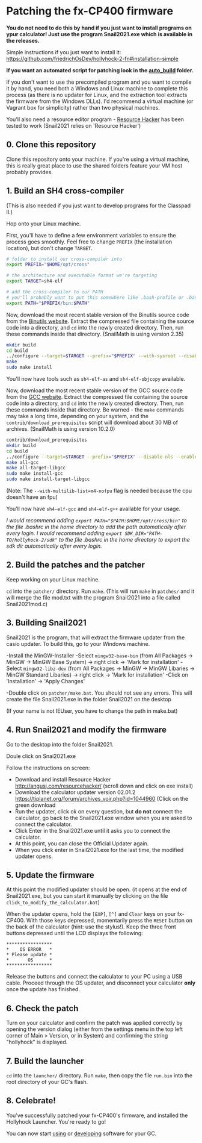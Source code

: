 # Patching the fx-CP400 firmware
**You do not need to do this by hand if you just want to install programs on ypur calculator! Just use the program Snail2021.exe which is available in the releases.**

Simple instructions if you just want to install it: https://github.com/friedrichOsDev/hollyhock-2-fn#installation-simple 

**If you want an automated script for patching look in the [auto_build](../../auto_build/README.md) folder.**

If you don't want to use the precompiled program and you want to compile it by hand, 
you need both a Windows and Linux machine to complete this process (as there is no updater for Linux, and the extraction tool extracts the firmware from the Windows DLLs). I'd recommend a virtual machine (or Vagrant box for simplicity) rather than two physical machines.

You'll also need a resource editor program - [Resource Hacker](http://www.angusj.com/resourcehacker/) has been tested to work  (Snail2021 relies on 'Resource Hacker')

## 0. Clone this repository
Clone this repository onto your machine. If you're using a virtual machine, this is really great place to use the shared folders feature your VM host probably provides.

## 1. Build an SH4 cross-compiler
(This is also needed if you just want to develop programs for the Classpad II.)

Hop onto your Linux machine.

First, you'll have to define a few environment variables to ensure the process goes smoothly. Feel free to change `PREFIX` (the installation location), but don't change `TARGET`.

```sh
# folder to install our cross-compiler into
export PREFIX="$HOME/opt/cross"

# the architecture and executable format we're targeting
export TARGET=sh4-elf

# add the cross-compiler to our PATH
# you'll probably want to put this somewhere like .bash-profile or .bashrc
export PATH="$PREFIX/bin:$PATH"
```

Now, download the most recent stable version of the Binutils source code from the [Binutils website](https://gnu.org/software/binutils/). Extract the compressed file containing the source code into a directory, and `cd` into the newly created directory. Then, run these commands inside that directory. (SnailMath is using version 2.35)

```sh
mkdir build
cd build
../configure --target=$TARGET --prefix="$PREFIX" --with-sysroot --disable-nls --disable-werror
make
sudo make install
```

You'll now have tools such as `sh4-elf-as` and `sh4-elf-objcopy` available.

Now, download the most recent stable version of the GCC source code from the [GCC website](https://gnu.org/software/gcc/). Extract the compressed file containing the source code into a directory, and `cd` into the newly created directory. Then, run these commands inside that directory. Be warned - the `make` commands may take a long time, depending on your system, and the `contrib/download_prerequisites` script will download about 30 MB of archives. (SnailMath is using version 10.2.0)

```sh
contrib/download_prerequisites
mkdir build
cd build
../configure --target=$TARGET --prefix="$PREFIX" --disable-nls --enable-languages=c,c++ --without-headers --with-multilib-list=m4-nofpu
make all-gcc
make all-target-libgcc
sudo make install-gcc
sudo make install-target-libgcc
```
(Note: The `--with-multilib-list=m4-nofpu` flag is needed because the cpu doesn't have an fpu)

You’ll now have `sh4-elf-gcc` and `sh4-elf-g++` available for your usage.

_I would recommend adding `export PATH="$PATH:$HOME/opt/cross/bin"` to the file .bashrc in the home directory to add the path automatically after every login._
_I would recommend adding `export SDK_DIR="PATH-TO/hollyhock-2/sdk"` to the file .bashrc in the home directory to export the sdk dir automatically after every login._

## 2. Build the patches and the patcher
Keep working on your Linux machine.

`cd` into the `patcher/` directory. Run `make`.
(This will run `make` in `patches/` and it will merge the file mod.txt with the program Snail2021 into a file called Snail2021mod.c)

## 3. Building Snail2021
Snail2021 is the program, that will extract the firmware updater from the casio updater. To build this, go to your Windows machine.

-Install the MinGW-Installer
-Select `mingw32-base-bin` (from All Packages -> MinGW -> MinGW Base System) -> right click -> 'Mark for installation'
-Select `mingw32-libz-dev` (from All Packages -> MinGW -> MinGW Libaries -> MinGW Standard Libaries) -> right click -> 'Mark for installation'
-Click on  'Installation' -> 'Apply Changes'

-Double click on `patcher/make.bat`. You should not see any errors. This will create the file Snail2021.exe in the folder Snail2021 on the desktop

(If your name is not IEUser, you have to change the path in make.bat)

## 4. Run Snail2021 and modify the firmware
Go to the desktop into the folder Snail2021. 

Doule click on Snai2021.exe

Follow the instructions on screen:
- Download and install Resource Hacker http://angusj.com/resourcehacker/ (scroll down and click on exe install)
- Download the calculator updater version 02.01.2 https://tiplanet.org/forum/archives_voir.php?id=1044960 (Click on the green download
- Run the updater, click ok on every question, but __do not__ connect the calculator, go back to the Snail2021.exe window when you are asked to connect the calculator.
- Click Enter in the Snail2021.exe until it asks you to connect the calculator. 
- At this point, you can close the Official Updater again.
- When you click enter in Snail2021.exe for the last time, the modified updater opens.

## 5. Update the firmware
At this point the modified updater should be open. (it opens at the end of Snail2021.exe, but you can start it manually by clicking on the file `click_to_modify_the_calculator.bat`)

When the updater opens, hold the `[EXP]`, `[^]` and `Clear` keys on your fx-CP400. With those keys depressed, momentarily press the `RESET` button on the back of the calculator (hint: use the stylus!). Keep the three front buttons depressed until the LCD displays the following:

```
*****************
*    OS ERROR   *
* Please update *
*       OS      *
*****************
```

Release the buttons and connect the calculator to your PC using a USB cable. Proceed through the OS updater, and disconnect your calculator **only** once the update has finished.

## 6. Check the patch
Turn on your calculator and confirm the patch was applied correctly by opening the version dialog (either from the settings menu in the top left corner of Main > Version, or in System) and confirming the string "hollyhock" is displayed.

## 7. Build the launcher
`cd` into the `launcher/` directory. Run `make`, then copy the file `run.bin` into the root directory of your GC's flash.

## 8. Celebrate!
You've successfully patched your fx-CP400's firmware, and installed the Hollyhock Launcher. You're ready to go!

You can now start [using](using.md) or [developing](developing.md) software for your GC.
